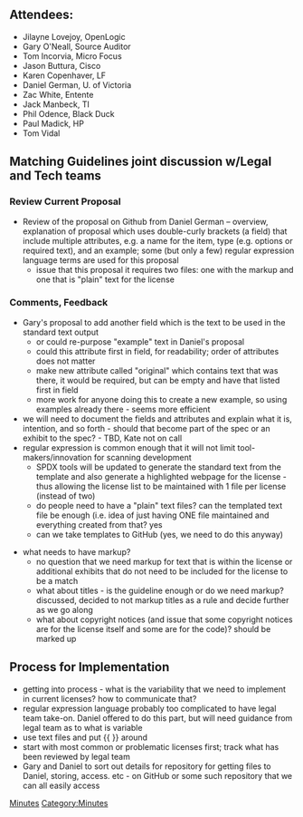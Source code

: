 ## Attendees:

  - Jilayne Lovejoy, OpenLogic
  - Gary O'Neall, Source Auditor
  - Tom Incorvia, Micro Focus
  - Jason Buttura, Cisco
  - Karen Copenhaver, LF
  - Daniel German, U. of Victoria
  - Zac White, Entente
  - Jack Manbeck, TI
  - Phil Odence, Black Duck
  - Paul Madick, HP
  - Tom Vidal

## Matching Guidelines joint discussion w/Legal and Tech teams

### Review Current Proposal

  - Review of the proposal on Github from Daniel German – overview,
    explanation of proposal which uses double-curly brackets (a field)
    that include multiple attributes, e.g. a name for the item, type
    (e.g. options or required text), and an example; some (but only a
    few) regular expression language terms are used for this proposal
      - issue that this proposal it requires two files: one with the
        markup and one that is "plain" text for the license

### Comments, Feedback

  - Gary's proposal to add another field which is the text to be used in
    the standard text output
      - or could re-purpose "example" text in Daniel's proposal
      - could this attribute first in field, for readability; order of
        attributes does not matter
      - make new attribute called "original" which contains text that
        was there, it would be required, but can be empty and have that
        listed first in field
      - more work for anyone doing this to create a new example, so
        using examples already there - seems more efficient
  - we will need to document the fields and attributes and explain what
    it is, intention, and so forth - should that become part of the spec
    or an exhibit to the spec? - TBD, Kate not on call
  - regular expression is common enough that it will not limit
    tool-makers/innovation for scanning development
      - SPDX tools will be updated to generate the standard text from
        the template and also generate a highlighted webpage for the
        license - thus allowing the license list to be maintained with 1
        file per license (instead of two)
      - do people need to have a "plain" text files? can the templated
        text file be enough (i.e. idea of just having ONE file
        maintained and everything created from that? yes
      - can we take templates to GitHub (yes, we need to do this anyway)

<!-- end list -->

  - what needs to have markup?
      - no question that we need markup for text that is within the
        license or additional exhibits that do not need to be included
        for the license to be a match
      - what about titles - is the guideline enough or do we need
        markup? discussed, decided to not markup titles as a rule and
        decide further as we go along
      - what about copyright notices (and issue that some copyright
        notices are for the license itself and some are for the code)?
        should be marked up

## Process for Implementation

  - getting into process - what is the variability that we need to
    implement in current licenses? how to communicate that?
  - regular expression language probably too complicated to have legal
    team take-on. Daniel offered to do this part, but will need guidance
    from legal team as to what is variable
  - use text files and put {{ }} around
  - start with most common or problematic licenses first; track what has
    been reviewed by legal team
  - Gary and Daniel to sort out details for repository for getting files
    to Daniel, storing, access. etc - on GitHub or some such repository
    that we can all easily access

[Minutes](Category:Legal "wikilink")
[Category:Minutes](Category:Minutes "wikilink")
